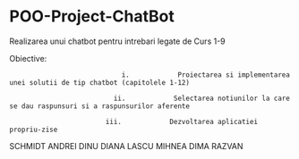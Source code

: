 # POO-Project-ChatBot
Realizarea unui chatbot pentru intrebari legate de Curs 1-9 

Obiective:

                                i.            Proiectarea si implementarea unei solutii de tip chatbot (capitolele 1-12)

                              ii.            Selectarea notiunilor la care se dau raspunsuri si a raspunsurilor aferente

                            iii.            Dezvoltarea aplicatiei propriu-zise
SCHMIDT ANDREI
DINU DIANA
LASCU MIHNEA
DIMA RAZVAN

